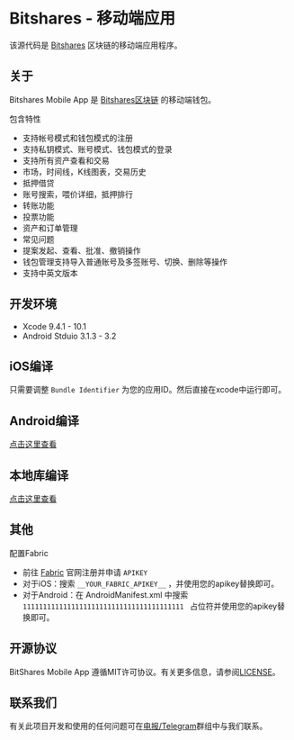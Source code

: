 # Bitshares - 移动端应用

该源代码是 [Bitshares](https://how.bitshares.works/en/master/technology/what_bitshares.html) 区块链的移动端应用程序。

## 关于
Bitshares Mobile App 是 [Bitshares区块链](https://github.com/bitshares/bitshares-core) 的移动端钱包。

包含特性

* 支持帐号模式和钱包模式的注册
* 支持私钥模式、账号模式、钱包模式的登录
* 支持所有资产查看和交易
* 市场，时间线，K线图表，交易历史
* 抵押借贷
* 账号搜索，喂价详细，抵押排行
* 转账功能
* 投票功能
* 资产和订单管理
* 常见问题
* 提案发起、查看、批准、撤销操作
* 钱包管理支持导入普通账号及多签账号、切换、删除等操作
* 支持中英文版本

## 开发环境
* Xcode 9.4.1 - 10.1
* Android Stduio 3.1.3 - 3.2

## iOS编译
只需要调整 `Bundle Identifier` 为您的应用ID。然后直接在xcode中运行即可。

## Android编译
[点击这里查看](android_compile.md)

## 本地库编译
[点击这里查看](native_lib_compile_zh.md)

## 其他
配置Fabric

* 前往 [Fabric](https://get.fabric.io) 官网注册并申请 `APIKEY`
* 对于iOS：搜索 `__YOUR_FABRIC_APIKEY__` ，并使用您的apikey替换即可。
* 对于Android：在 AndroidManifest.xml 中搜索 `1111111111111111111111111111111111111111 ` 占位符并使用您的apikey替换即可。

## 开源协议
BitShares Mobile App 遵循MIT许可协议。有关更多信息，请参阅[LICENSE](https://github.com/btspp/bitshares-mobile-app/blob/master/LICENSE)。

## 联系我们
有关此项目开发和使用的任何问题可在[电报/Telegram](https://t.me/btsplusplus)群组中与我们联系。
